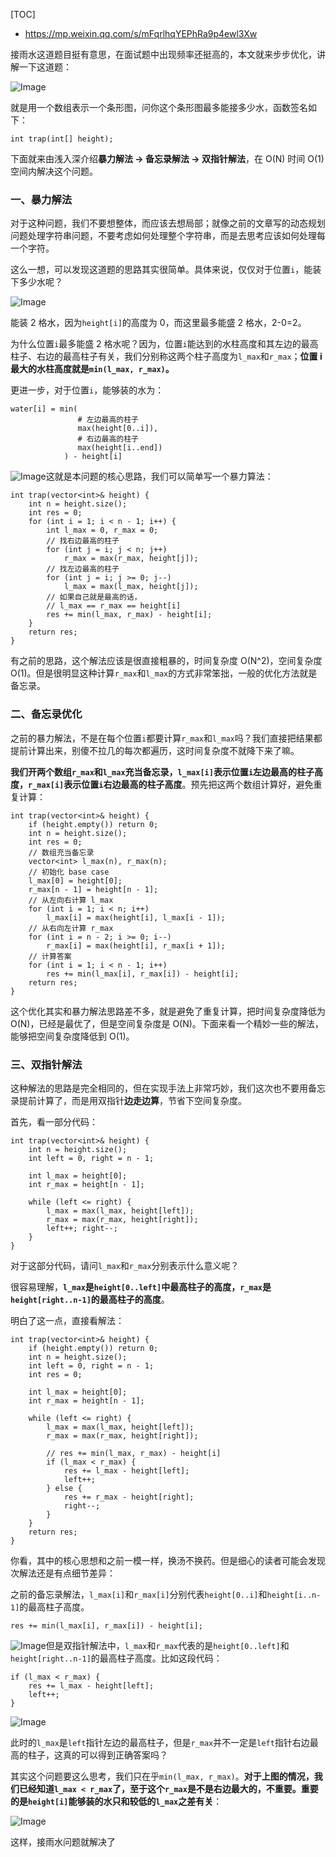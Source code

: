 [TOC]

- https://mp.weixin.qq.com/s/mFqrlhqYEPhRa9p4ewl3Xw

接雨水这道题目挺有意思，在面试题中出现频率还挺高的，本文就来步步优化，讲解一下这道题：

![Image](https://tva1.sinaimg.cn/large/e6c9d24egy1h6782zfpqzj20u00m9wg3.jpg)



就是用一个数组表示一个条形图，问你这个条形图最多能接多少水，函数签名如下：

```
int trap(int[] height);
```

下面就来由浅入深介绍**暴力解法 -> 备忘录解法 -> 双指针解法**，在 O(N) 时间 O(1) 空间内解决这个问题。

### 一、暴力解法

对于这种问题，我们不要想整体，而应该去想局部；就像之前的文章写的动态规划问题处理字符串问题，不要考虑如何处理整个字符串，而是去思考应该如何处理每一个字符。

这么一想，可以发现这道题的思路其实很简单。具体来说，仅仅对于位置`i`，能装下多少水呢？

![Image](https://tva1.sinaimg.cn/large/e6c9d24egy1h67830j7t9j20p009r0sp.jpg)

能装 2 格水，因为`height[i]`的高度为 0，而这里最多能盛 2 格水，2-0=2。

为什么位置`i`最多能盛 2 格水呢？因为，位置`i`能达到的水柱高度和其左边的最高柱子、右边的最高柱子有关，我们分别称这两个柱子高度为`l_max`和`r_max`；**位置 i 最大的水柱高度就是`min(l_max, r_max)`。**

更进一步，对于位置`i`，能够装的水为：

```
water[i] = min(
               # 左边最高的柱子
               max(height[0..i]),  
               # 右边最高的柱子
               max(height[i..end]) 
            ) - height[i]
```

![Image](https://tva1.sinaimg.cn/large/e6c9d24egy1h67831s4n2j20u00gw3yz.jpg)这就是本问题的核心思路，我们可以简单写一个暴力算法：

```
int trap(vector<int>& height) {
    int n = height.size();
    int res = 0;
    for (int i = 1; i < n - 1; i++) {
        int l_max = 0, r_max = 0;
        // 找右边最高的柱子
        for (int j = i; j < n; j++)
            r_max = max(r_max, height[j]);
        // 找左边最高的柱子
        for (int j = i; j >= 0; j--)
            l_max = max(l_max, height[j]);
        // 如果自己就是最高的话，
        // l_max == r_max == height[i]
        res += min(l_max, r_max) - height[i];
    }
    return res;
}
```

有之前的思路，这个解法应该是很直接粗暴的，时间复杂度 O(N^2)，空间复杂度 O(1)。但是很明显这种计算`r_max`和`l_max`的方式非常笨拙，一般的优化方法就是备忘录。

### 二、备忘录优化

之前的暴力解法，不是在每个位置`i`都要计算`r_max`和`l_max`吗？我们直接把结果都提前计算出来，别傻不拉几的每次都遍历，这时间复杂度不就降下来了嘛。

**我们开两个数组`r_max`和`l_max`充当备忘录，`l_max[i]`表示位置`i`左边最高的柱子高度，`r_max[i]`表示位置`i`右边最高的柱子高度**。预先把这两个数组计算好，避免重复计算：

```
int trap(vector<int>& height) {
    if (height.empty()) return 0;
    int n = height.size();
    int res = 0;
    // 数组充当备忘录
    vector<int> l_max(n), r_max(n);
    // 初始化 base case
    l_max[0] = height[0];
    r_max[n - 1] = height[n - 1];
    // 从左向右计算 l_max
    for (int i = 1; i < n; i++)
        l_max[i] = max(height[i], l_max[i - 1]);
    // 从右向左计算 r_max
    for (int i = n - 2; i >= 0; i--) 
        r_max[i] = max(height[i], r_max[i + 1]);
    // 计算答案
    for (int i = 1; i < n - 1; i++) 
        res += min(l_max[i], r_max[i]) - height[i];
    return res;
}
```

这个优化其实和暴力解法思路差不多，就是避免了重复计算，把时间复杂度降低为 O(N)，已经是最优了，但是空间复杂度是 O(N)。下面来看一个精妙一些的解法，能够把空间复杂度降低到 O(1)。

### 三、双指针解法

这种解法的思路是完全相同的，但在实现手法上非常巧妙，我们这次也不要用备忘录提前计算了，而是用双指针**边走边算**，节省下空间复杂度。

首先，看一部分代码：

```
int trap(vector<int>& height) {
    int n = height.size();
    int left = 0, right = n - 1;

    int l_max = height[0];
    int r_max = height[n - 1];

    while (left <= right) {
        l_max = max(l_max, height[left]);
        r_max = max(r_max, height[right]);
        left++; right--;
    }
}
```

对于这部分代码，请问`l_max`和`r_max`分别表示什么意义呢？

很容易理解，**`l_max`是`height[0..left]`中最高柱子的高度，`r_max`是`height[right..n-1]`的最高柱子的高度**。

明白了这一点，直接看解法：

```
int trap(vector<int>& height) {
    if (height.empty()) return 0;
    int n = height.size();
    int left = 0, right = n - 1;
    int res = 0;

    int l_max = height[0];
    int r_max = height[n - 1];

    while (left <= right) {
        l_max = max(l_max, height[left]);
        r_max = max(r_max, height[right]);

        // res += min(l_max, r_max) - height[i]
        if (l_max < r_max) {
            res += l_max - height[left];
            left++; 
        } else {
            res += r_max - height[right];
            right--;
        }
    }
    return res;
}
```

你看，其中的核心思想和之前一模一样，换汤不换药。但是细心的读者可能会发现次解法还是有点细节差异：

之前的备忘录解法，`l_max[i]`和`r_max[i]`分别代表`height[0..i]`和`height[i..n-1]`的最高柱子高度。

```
res += min(l_max[i], r_max[i]) - height[i];
```



![Image](https://tva1.sinaimg.cn/large/e6c9d24egy1h6782xdohij20u00gwwey.jpg)但是双指针解法中，`l_max`和`r_max`代表的是`height[0..left]`和`height[right..n-1]`的最高柱子高度。比如这段代码：

```
if (l_max < r_max) {
    res += l_max - height[left];
    left++; 
} 
```



![Image](https://tva1.sinaimg.cn/large/e6c9d24egy1h67831asnnj20u00gw74r.jpg)

此时的`l_max`是`left`指针左边的最高柱子，但是`r_max`并不一定是`left`指针右边最高的柱子，这真的可以得到正确答案吗？

其实这个问题要这么思考，我们只在乎`min(l_max, r_max)`。**对于上图的情况，我们已经知道`l_max < r_max`了，至于这个`r_max`是不是右边最大的，不重要。重要的是`height[i]`能够装的水只和较低的`l_max`之差有关**：

![Image](https://tva1.sinaimg.cn/large/e6c9d24egy1h6782y3xqwj20u00gwq3h.jpg)

这样，接雨水问题就解决了